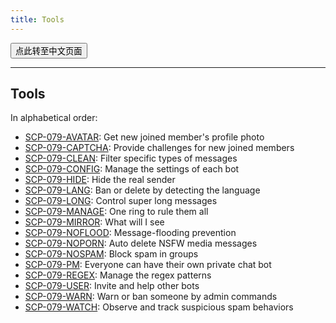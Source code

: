 ```yaml
---
title: Tools
---
```


<button onmouseover="PlaySound('totop1')" onmouseout="StopSound('totop1')" onclick="window.location.href = '/tools-zh/';" class="zh">点此转至中文页面</button>

---

## Tools

In alphabetical order:

- [SCP-079-AVATAR](/avatar/): Get new joined member's profile photo
- [SCP-079-CAPTCHA](/captcha/): Provide challenges for new joined members
- [SCP-079-CLEAN](/clean/): Filter specific types of messages
- [SCP-079-CONFIG](/config/): Manage the settings of each bot
- [SCP-079-HIDE](/hide/): Hide the real sender
- [SCP-079-LANG](/lang/): Ban or delete by detecting the language
- [SCP-079-LONG](/long/): Control super long messages
- [SCP-079-MANAGE](/manage/): One ring to rule them all
- [SCP-079-MIRROR](/mirror/): What will I see
- [SCP-079-NOFLOOD](/noflood/): Message-flooding prevention
- [SCP-079-NOPORN](/noporn/): Auto delete NSFW media messages
- [SCP-079-NOSPAM](/nospam/): Block spam in groups
- [SCP-079-PM](/pm/): Everyone can have their own private chat bot
- [SCP-079-REGEX](/regex/): Manage the regex patterns
- [SCP-079-USER](/user/): Invite and help other bots
- [SCP-079-WARN](/warn/): Warn or ban someone by admin commands
- [SCP-079-WATCH](/watch/): Observe and track suspicious spam behaviors

<audio src="/audio/page/tools.ogg" autoplay></audio>
